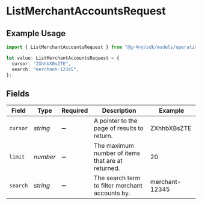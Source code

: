 # ListMerchantAccountsRequest

## Example Usage

```typescript
import { ListMerchantAccountsRequest } from "@gr4vy/sdk/models/operations";

let value: ListMerchantAccountsRequest = {
  cursor: "ZXhhbXBsZTE",
  search: "merchant-12345",
};
```

## Fields

| Field                                             | Type                                              | Required                                          | Description                                       | Example                                           |
| ------------------------------------------------- | ------------------------------------------------- | ------------------------------------------------- | ------------------------------------------------- | ------------------------------------------------- |
| `cursor`                                          | *string*                                          | :heavy_minus_sign:                                | A pointer to the page of results to return.       | ZXhhbXBsZTE                                       |
| `limit`                                           | *number*                                          | :heavy_minus_sign:                                | The maximum number of items that are at returned. | 20                                                |
| `search`                                          | *string*                                          | :heavy_minus_sign:                                | The search term to filter merchant accounts by.   | merchant-12345                                    |